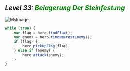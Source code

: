 ## ***Level 33:***  <span style="color: green">***Belagerung Der Steinfestung***



![MyImage](<Welt 2 Level 33.png>)

```Javascript
while (true) {
    var flag = hero.findFlag();
    var enemy = hero.findNearestEnemy();
    if (flag) {
        hero.pickUpFlag(flag);
    } else if (enemy) {
        hero.attack(enemy);
    }
}
```